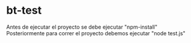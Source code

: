 # bt-test
Antes de ejecutar el proyecto se debe ejecutar "npm-install"
Posteriormente para correr el proyecto debemos ejecutar "node test.js"
